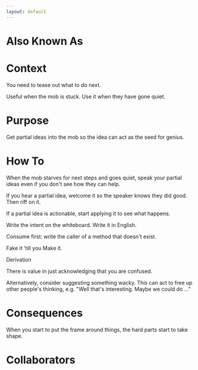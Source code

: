 ```yaml
---
layout: default
---
```

# Also Known As

# Context

You need to tease out what to do next.

Useful when the mob is stuck. Use it when they have gone quiet.

# Purpose

Get partial ideas into the mob so the idea can act as the seed for genius.

# How To

When the mob starves for next steps and goes quiet, speak your partial ideas even if you don't see how they can help. 

If you hear a partial idea, welcome it so the speaker knows they did good. Then riff on it.

If a partial idea is actionable, start applying it to see what happens. 

Write the intent on the whiteboard. Write it in English.

Consume first: write the caller of a method that doesn't exist.

Fake it 'till you Make it.

Derivation

There is value in just acknowledging that you are confused. 

Alternatively, consider suggesting something wacky. This can act to free up other people's thinking, e.g. "Well that's interesting. Maybe we could do ..." 

# Consequences

When you start to put the frame around things, the hard parts start to take shape.

# Collaborators
